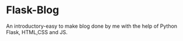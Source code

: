 # Flask-Blog
An introductory-easy to make blog done by me with the help of Python Flask, HTML,CSS and JS.

